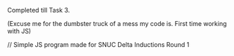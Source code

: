 Completed till Task 3.

(Excuse me for the dumbster truck of a mess my code is. First time working with JS)

// Simple JS program made for SNUC Delta Inductions Round 1
